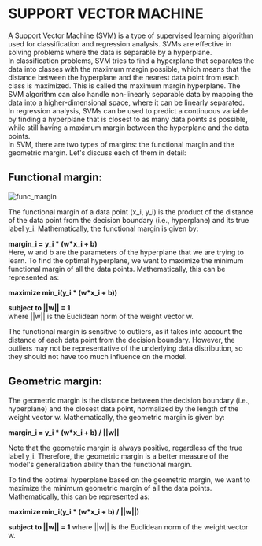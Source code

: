 # SUPPORT VECTOR MACHINE  
A Support Vector Machine (SVM) is a type of supervised learning algorithm used for classification and regression analysis. SVMs are effective in solving problems 
where the data is separable by a hyperplane.  
In classification problems, SVM tries to find a hyperplane that separates the data into classes with the maximum margin possible, which means that the distance between 
the hyperplane and the nearest data point from each class is maximized. This is called the maximum margin hyperplane. The SVM algorithm can also handle non-linearly 
separable data by mapping the data into a higher-dimensional space, where it can be linearly separated.  
In regression analysis, SVMs can be used to predict a continuous variable by finding a hyperplane that is closest to as many data points as possible, while still having
a maximum margin between the hyperplane and the data points.  
In SVM, there are two types of margins: the functional margin and the geometric margin. Let's discuss each of them in detail:

## Functional margin:

![func_margin]("C:\Users\kaush\OneDrive\Pictures\pictures\functional_margin.png")

The functional margin of a data point (x_i, y_i) is the product of the distance of the data point from the decision boundary (i.e., hyperplane) and its true label y_i. 
Mathematically, the functional margin is given by:  

**margin_i = y_i * (w*x_i + b)**  
Here, w and b are the parameters of the hyperplane that we are trying to learn.
To find the optimal hyperplane, we want to maximize the minimum functional margin of all the data points. Mathematically, this can be represented as:  

**maximize min_i(y_i * (w*x_i + b))**   

**subject to ||w|| = 1**  
where ||w|| is the Euclidean norm of the weight vector w.

The functional margin is sensitive to outliers, as it takes into account the distance of each data point from the decision boundary. However, the outliers may 
not be representative of the underlying data distribution, so they should not have too much influence on the model.  

## Geometric margin:

The geometric margin is the distance between the decision boundary (i.e., hyperplane) and the closest data point, normalized by the length of the weight vector w. 
Mathematically, the geometric margin is given by:  

**margin_i = y_i * (w*x_i + b) / ||w||**

Note that the geometric margin is always positive, regardless of the true label y_i. Therefore, the geometric margin is a better measure of the model's generalization
ability than the functional margin.  

To find the optimal hyperplane based on the geometric margin, we want to maximize the minimum geometric margin of all the data points. Mathematically, this can be 
represented as:  

**maximize min_i(y_i * (w*x_i + b) / ||w||)**

**subject to ||w|| = 1**
where ||w|| is the Euclidean norm of the weight vector w.
